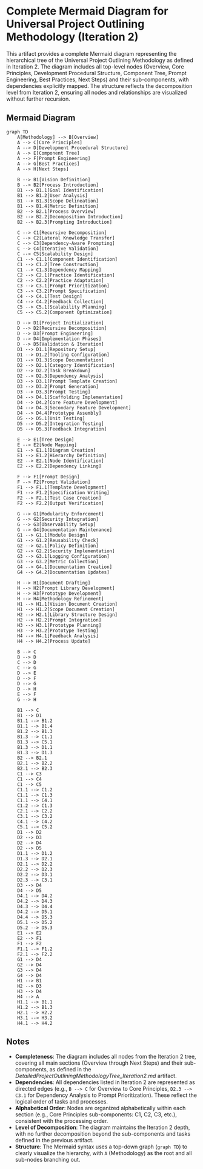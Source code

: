 # Complete Mermaid Diagram for Universal Project Outlining Methodology (Iteration 2)

This artifact provides a complete Mermaid diagram representing the hierarchical tree of the Universal Project Outlining Methodology as defined in Iteration 2. The diagram includes all top-level nodes (Overview, Core Principles, Development Procedural Structure, Component Tree, Prompt Engineering, Best Practices, Next Steps) and their sub-components, with dependencies explicitly mapped. The structure reflects the decomposition level from Iteration 2, ensuring all nodes and relationships are visualized without further recursion.

## Mermaid Diagram
```mermaid
graph TD
    A[Methodology] --> B[Overview]
    A --> C[Core Principles]
    A --> D[Development Procedural Structure]
    A --> E[Component Tree]
    A --> F[Prompt Engineering]
    A --> G[Best Practices]
    A --> H[Next Steps]

    B --> B1[Vision Definition]
    B --> B2[Process Introduction]
    B1 --> B1.1[Goal Identification]
    B1 --> B1.2[User Analysis]
    B1 --> B1.3[Scope Delineation]
    B1 --> B1.4[Metric Definition]
    B2 --> B2.1[Process Overview]
    B2 --> B2.2[Decomposition Introduction]
    B2 --> B2.3[Prompting Introduction]

    C --> C1[Recursive Decomposition]
    C --> C2[Lateral Knowledge Transfer]
    C --> C3[Dependency-Aware Prompting]
    C --> C4[Iterative Validation]
    C --> C5[Scalability Design]
    C1 --> C1.1[Component Identification]
    C1 --> C1.2[Tree Construction]
    C1 --> C1.3[Dependency Mapping]
    C2 --> C2.1[Practice Identification]
    C2 --> C2.2[Practice Adaptation]
    C3 --> C3.1[Prompt Prioritization]
    C3 --> C3.2[Prompt Specification]
    C4 --> C4.1[Test Design]
    C4 --> C4.2[Feedback Collection]
    C5 --> C5.1[Scalability Planning]
    C5 --> C5.2[Component Optimization]

    D --> D1[Project Initialization]
    D --> D2[Recursive Decomposition]
    D --> D3[Prompt Engineering]
    D --> D4[Implementation Phases]
    D --> D5[Validation & Iteration]
    D1 --> D1.1[Repository Setup]
    D1 --> D1.2[Tooling Configuration]
    D1 --> D1.3[Scope Documentation]
    D2 --> D2.1[Category Identification]
    D2 --> D2.2[Task Breakdown]
    D2 --> D2.3[Dependency Analysis]
    D3 --> D3.1[Prompt Template Creation]
    D3 --> D3.2[Prompt Generation]
    D3 --> D3.3[Prompt Testing]
    D4 --> D4.1[Scaffolding Implementation]
    D4 --> D4.2[Core Feature Development]
    D4 --> D4.3[Secondary Feature Development]
    D4 --> D4.4[Prototype Assembly]
    D5 --> D5.1[Unit Testing]
    D5 --> D5.2[Integration Testing]
    D5 --> D5.3[Feedback Integration]

    E --> E1[Tree Design]
    E --> E2[Node Mapping]
    E1 --> E1.1[Diagram Creation]
    E1 --> E1.2[Hierarchy Definition]
    E2 --> E2.1[Node Identification]
    E2 --> E2.2[Dependency Linking]

    F --> F1[Prompt Design]
    F --> F2[Prompt Validation]
    F1 --> F1.1[Template Development]
    F1 --> F1.2[Specification Writing]
    F2 --> F2.1[Test Case Creation]
    F2 --> F2.2[Output Verification]

    G --> G1[Modularity Enforcement]
    G --> G2[Security Integration]
    G --> G3[Observability Setup]
    G --> G4[Documentation Maintenance]
    G1 --> G1.1[Module Design]
    G1 --> G1.2[Reusability Check]
    G2 --> G2.1[Policy Definition]
    G2 --> G2.2[Security Implementation]
    G3 --> G3.1[Logging Configuration]
    G3 --> G3.2[Metric Collection]
    G4 --> G4.1[Documentation Creation]
    G4 --> G4.2[Documentation Updates]

    H --> H1[Document Drafting]
    H --> H2[Prompt Library Development]
    H --> H3[Prototype Development]
    H --> H4[Methodology Refinement]
    H1 --> H1.1[Vision Document Creation]
    H1 --> H1.2[Scope Document Creation]
    H2 --> H2.1[Library Structure Design]
    H2 --> H2.2[Prompt Integration]
    H3 --> H3.1[Prototype Planning]
    H3 --> H3.2[Prototype Testing]
    H4 --> H4.1[Feedback Analysis]
    H4 --> H4.2[Process Update]

    B --> C
    B --> D
    C --> D
    C --> G
    D --> E
    D --> F
    D --> G
    D --> H
    E --> F
    G --> H

    B1 --> C
    B1 --> D1
    B1.1 --> B1.2
    B1.1 --> B1.4
    B1.2 --> B1.3
    B1.3 --> C1.1
    B1.3 --> C5.1
    B1.3 --> D1.1
    B1.3 --> D1.3
    B2 --> B2.1
    B2.1 --> B2.2
    B2.1 --> B2.3
    C1 --> C3
    C1 --> C4
    C1 --> C5
    C1.1 --> C1.2
    C1.1 --> C1.3
    C1.1 --> C4.1
    C1.2 --> C1.3
    C2.1 --> C2.2
    C3.1 --> C3.2
    C4.1 --> C4.2
    C5.1 --> C5.2
    D1 --> D2
    D2 --> D3
    D2 --> D4
    D2 --> D5
    D1.1 --> D1.2
    D1.3 --> D2.1
    D2.1 --> D2.2
    D2.2 --> D2.3
    D2.2 --> D3.1
    D2.3 --> C3.1
    D3 --> D4
    D4 --> D5
    D4.1 --> D4.2
    D4.2 --> D4.3
    D4.3 --> D4.4
    D4.2 --> D5.1
    D4.4 --> D5.3
    D5.1 --> D5.2
    D5.2 --> D5.3
    E1 --> E2
    E2 --> F1
    F1 --> F2
    F1.1 --> F1.2
    F2.1 --> F2.2
    G1 --> D4
    G2 --> D4
    G3 --> D4
    G4 --> D4
    H1 --> B1
    H2 --> D3
    H3 --> D4
    H4 --> A
    H1.1 --> B1.1
    H1.2 --> B1.3
    H2.1 --> H2.2
    H3.1 --> H3.2
    H4.1 --> H4.2
```

## Notes
- **Completeness**: The diagram includes all nodes from the Iteration 2 tree, covering all main sections (Overview through Next Steps) and their sub-components, as defined in the *DetailedProjectOutliningMethodologyTree_Iteration2.md* artifact.
- **Dependencies**: All dependencies listed in Iteration 2 are represented as directed edges (e.g., `B --> C` for Overview to Core Principles, `D2.3 --> C3.1` for Dependency Analysis to Prompt Prioritization). These reflect the logical order of tasks and processes.
- **Alphabetical Order**: Nodes are organized alphabetically within each section (e.g., Core Principles sub-components: C1, C2, C3, etc.), consistent with the processing order.
- **Level of Decomposition**: The diagram maintains the Iteration 2 depth, with no further decomposition beyond the sub-components and tasks defined in the previous artifact.
- **Structure**: The Mermaid syntax uses a top-down graph (`graph TD`) to clearly visualize the hierarchy, with `A` (Methodology) as the root and all sub-nodes branching out.